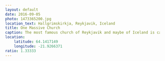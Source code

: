 ```yaml
---
layout: default
date: 2016-09-05
photo: 1473365200.jpg
location_text: Hallgrimskirkja, Reykjavik, Iceland
title: One Massive Church
caption: The most famous church of Reykjavik and maybe of Iceland is called Hallgrimskirkja. In the foreground the statue of Leifur Eiríksson, I called him "Le Viking Dude".
location:
    latitude: 64.1417149
    longitude: -21.9266371
ratio: 1.33333
---
```

